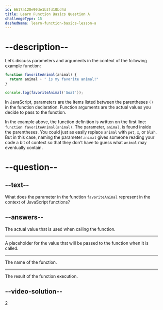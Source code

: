 ```yaml
---
id: 6617a128e90de1b3fd10bd4d
title: Learn Function Basics Question A
challengeType: 15
dashedName: learn-function-basics-lesson-a
---
```


# --description--

Let’s discuss parameters and arguments in the context of the following example function:

```js
function favoriteAnimal(animal) {
  return animal + " is my favorite animal!"
}

console.log(favoriteAnimal('Goat'));
```

In JavaScript, parameters are the items listed between the parentheses `()` in the function declaration. Function arguments are the actual values you decide to pass to the function.

In the example above, the function definition is written on the first line: `function favoriteAnimal(animal)`. The parameter, `animal`, is found inside the parentheses. You could just as easily replace `animal` with `pet`, `x`, or `blah`. But in this case, naming the parameter `animal` gives someone reading your code a bit of context so that they don't have to guess what `animal` may eventually contain.

# --question--

## --text--

What does the parameter in the function `favoriteAnimal` represent in the context of JavaScript functions?

## --answers--

The actual value that is used when calling the function.

---

A placeholder for the value that will be passed to the function when it is called.

---

The name of the function.

---

The result of the function execution.

## --video-solution--

2
